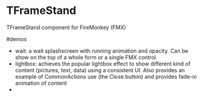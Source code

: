 # TFrameStand
TFrameStand component for FireMonkey (FMX)

#demos
* wait: a wait splashscreen with running animation and opacity. Can be show on the top of a whole form or a single FMX control. 
* lightbox: achieves the popular lightbox effect to show different kind of content (pictures, text, data) using a consistent UI. Also provides an example of CommonActions use (the Close button) and provides fade-in animation of content
* 
